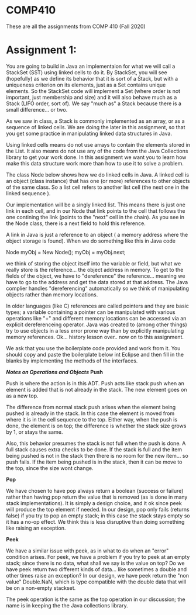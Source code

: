 # COMP410
These are all the assignments from COMP 410 (Fall 2020)

# Assignment 1:
You are going to build in Java an implementaion for what we will call a StackSet (SST) using linked cells to do it. By StackSet, you will see (hopefully) as we define its behavior that it is sort of a Stack, but with a uniqueness criterion on its elements, just as a Set contains unique elements. So the StackSet code will implement a Set (where order is not important, just membership and size) and it will also behave much as a Stack (LIFO order, sort of). We say "much as" a Stack because there is a small difference... or two.

As we saw in class, a Stack is commonly implemented as an array, or as a sequence of linked cells. We are doing the later in this assignment, so that you get some practice in manipulating linked data structures in Java.

Using linked cells means do not use arrays to contain the elements stored in the List. It also means do not use any of the code from the Java Collections library to get your work done. In this assignment we want you to learn how make this data structure work more than how to use it to solve a problem.

The class Node below shows how we do linked cells in Java. A linked cell is an object (class instance) that has one (or more) references to other objects of the same class. So a list cell refers to another list cell (the next one in the linked sequence ).

Our implementation will be a singly linked list. This means there is just one link in each cell, and in our Node that link points to the cell that follows the one contining the link (points to the "next" cell in the chain). As you see in the Node class, there is a next field to hold this reference.

A link in Java is just a reference to an object ( a memory address where the object storage is found). When we do something like this in Java code

  Node myObj = New Node();
  myObj = myObj.next;

we think of storing the object itself into the variable or field, but what we really store is the reference... the object address in memory. To get to the fields of the object, we have to "dereference" the reference... meaning we have to go to the address and get the data stored at that address. The Java complier handles "dereferencing" automatically so we think of manipulating objects rather than memory locations.

In older languages (like C) references are called pointers and they are basic types; a variable containing a pointer can be manipulated with various operations like "+" and different memory locations can be accessed via an explicit dereferenceing operator. Java was created to (among other things) try to use objects in a less error prone way than by explicitly manipulating memory references. Ok... history lesson over.. now on to this assignment.

We ask that you use the boilerplate code provided and work from it. You should copy and paste the boilerplate below int Eclipse and then fill in the blanks by implementing the methods of the interfaces.

**_Notes on Operations and Objects_**
**Push**

Push is where the action is in this ADT. Push acts like stack push when an element is added that is not already in the stack. The new element goes on as a new top.

The difference from normal stack push arises when the element being pushed is already in the stack. In this case the element is moved from where it is in the cell sequence to the top. Either way, when the push is done, the element is on top; the difference is whether the stack size grows by 1, or stays the same.

Also, this behavior presumes the stack is not full when the push is done. A full stack causes extra checks to be done. If the stack is full and the item being pushed is not in the stack then there is no room for the new item... so push fails. If the item being pushed is in the stack, then it can be move to the top, since the size wont change.

**Pop**

We have chosen to have pop always return a boolean (success or failure) rather than having pop return the value that is removed (as is done in many stack implementations). It is simply a design choice, and it ok since peek will produce the top element if needed. In our design, pop only fails (returns false) if you try to pop an empty stack; in this case the stack stays empty so it has a no-op effect. We think this is less disruptive than doing something like raising an exception.

**Peek**

We have a similar issue with peek, as in what to do when an "error" condition arises. For peek, we have a problem if you try to peek at an empty stack; since there is no data, what shall we say is the value on top? Do we have peek return two different kinds of data... like sometimes a double and other times raise an exception? In our design, we have peek return the "non value" Double.NaN, which is type compatible with the double data that will be on a non-empty stackset.

The peek operation is the same as the top operation in our discussion; the name is in keeping the the Java collections library. 
